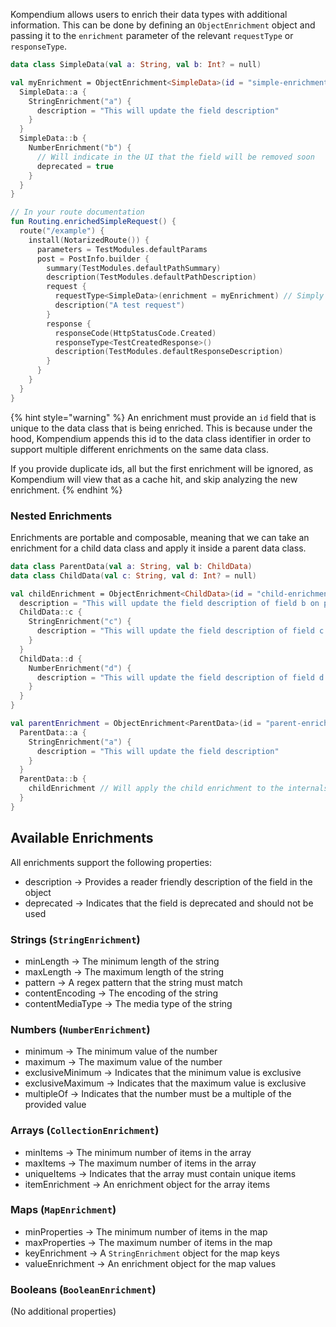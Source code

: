 Kompendium allows users to enrich their data types with additional information. This can be done by defining an
`ObjectEnrichment` object and passing it to the `enrichment` parameter of the relevant `requestType` or `responseType`.

```kotlin
data class SimpleData(val a: String, val b: Int? = null)

val myEnrichment = ObjectEnrichment<SimpleData>(id = "simple-enrichment") {
  SimpleData::a {
    StringEnrichment("a") {
      description = "This will update the field description"
    }
  }
  SimpleData::b {
    NumberEnrichment("b") {
      // Will indicate in the UI that the field will be removed soon
      deprecated = true
    }
  }
}

// In your route documentation
fun Routing.enrichedSimpleRequest() {
  route("/example") {
    install(NotarizedRoute()) {
      parameters = TestModules.defaultParams
      post = PostInfo.builder {
        summary(TestModules.defaultPathSummary)
        description(TestModules.defaultPathDescription)
        request {
          requestType<SimpleData>(enrichment = myEnrichment) // Simply attach the enrichment to the request
          description("A test request")
        }
        response {
          responseCode(HttpStatusCode.Created)
          responseType<TestCreatedResponse>()
          description(TestModules.defaultResponseDescription)
        }
      }
    }
  }
}
```

{% hint style="warning" %}
An enrichment must provide an `id` field that is unique to the data class that is being enriched. This is because
under the hood, Kompendium appends this id to the data class identifier in order to support multiple different
enrichments
on the same data class.

If you provide duplicate ids, all but the first enrichment will be ignored, as Kompendium will view that as a cache hit,
and skip analyzing the new enrichment.
{% endhint %}

### Nested Enrichments

Enrichments are portable and composable, meaning that we can take an enrichment for a child data class
and apply it inside a parent data class.

```kotlin
data class ParentData(val a: String, val b: ChildData)
data class ChildData(val c: String, val d: Int? = null)

val childEnrichment = ObjectEnrichment<ChildData>(id = "child-enrichment") {
  description = "This will update the field description of field b on parent data"
  ChildData::c {
    StringEnrichment("c") {
      description = "This will update the field description of field c on child data"
    }
  }
  ChildData::d {
    NumberEnrichment("d") {
      description = "This will update the field description of field d on child data"
    }
  }
}

val parentEnrichment = ObjectEnrichment<ParentData>(id = "parent-enrichment") {
  ParentData::a {
    StringEnrichment("a") {
      description = "This will update the field description"
    }
  }
  ParentData::b {
    childEnrichment // Will apply the child enrichment to the internals of field b
  }
}
```

## Available Enrichments

All enrichments support the following properties:

- description -> Provides a reader friendly description of the field in the object
- deprecated -> Indicates that the field is deprecated and should not be used

### Strings (`StringEnrichment`)

- minLength -> The minimum length of the string
- maxLength -> The maximum length of the string
- pattern -> A regex pattern that the string must match
- contentEncoding -> The encoding of the string
- contentMediaType -> The media type of the string

### Numbers (`NumberEnrichment`)

- minimum -> The minimum value of the number
- maximum -> The maximum value of the number
- exclusiveMinimum -> Indicates that the minimum value is exclusive
- exclusiveMaximum -> Indicates that the maximum value is exclusive
- multipleOf -> Indicates that the number must be a multiple of the provided value

### Arrays (`CollectionEnrichment`)

- minItems -> The minimum number of items in the array
- maxItems -> The maximum number of items in the array
- uniqueItems -> Indicates that the array must contain unique items
- itemEnrichment -> An enrichment object for the array items

### Maps (`MapEnrichment`)

- minProperties -> The minimum number of items in the map
- maxProperties -> The maximum number of items in the map
- keyEnrichment -> A `StringEnrichment` object for the map keys
- valueEnrichment -> An enrichment object for the map values

### Booleans (`BooleanEnrichment`)

(No additional properties)
